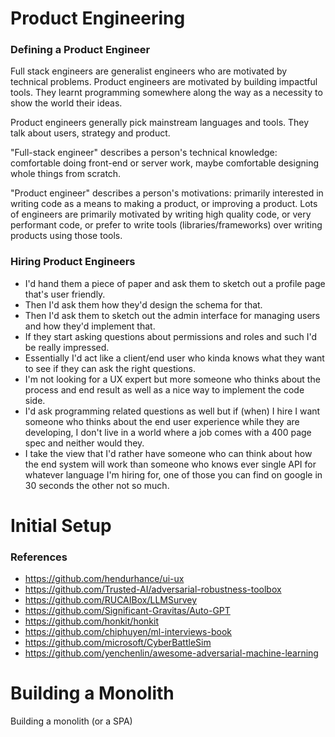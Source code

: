 # Product Engineering

### Defining a Product Engineer

Full stack engineers are generalist engineers who are motivated by technical problems. Product engineers are motivated by building impactful tools. They learnt programming somewhere along the way as a necessity to show the world their ideas.

Product engineers generally pick mainstream languages and tools. They talk about users, strategy and product.

"Full-stack engineer" describes a person's technical knowledge: comfortable doing front-end or server work, maybe comfortable designing whole things from scratch.

"Product engineer" describes a person's motivations: primarily interested in writing code as a means to making a product, or improving a product.
Lots of engineers are primarily motivated by writing high quality code, or very performant code, or prefer to write tools (libraries/frameworks) over writing products using those tools.

### Hiring Product Engineers

* I'd hand them a piece of paper and ask them to sketch out a profile page that's user friendly.
* Then I'd ask them how they'd design the schema for that.
* Then I'd ask them to sketch out the admin interface for managing users and how they'd implement that.
* If they start asking questions about permissions and roles and such I'd be really impressed.
* Essentially I'd act like a client/end user who kinda knows what they want to see if they can ask the right questions.
* I'm not looking for a UX expert but more someone who thinks about the process and end result as well as a nice way to implement the code side.
* I'd ask programming related questions as well but if (when) I hire I want someone who thinks about the end user experience while they are developing, I don't live in a world where a job comes with a 400 page spec and neither would they.
* I take the view that I'd rather have someone who can think about how the end system will work than someone who knows ever single API for whatever language I'm hiring for, one of those you can find on google in 30 seconds the other not so much.

# Initial Setup

### References
* https://github.com/hendurhance/ui-ux
* https://github.com/Trusted-AI/adversarial-robustness-toolbox
* https://github.com/RUCAIBox/LLMSurvey
* https://github.com/Significant-Gravitas/Auto-GPT
* https://github.com/honkit/honkit
* https://github.com/chiphuyen/ml-interviews-book
* https://github.com/microsoft/CyberBattleSim
* https://github.com/yenchenlin/awesome-adversarial-machine-learning

# Building a Monolith

Building a monolith (or a SPA)

